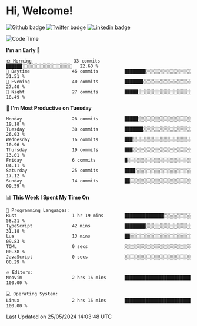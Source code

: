   # Hi, Welcome!
  ![Github badge](https://img.shields.io/github/followers/kraken-afk.svg?style=social&label=Follow&maxAge=2592000)
  [![Twitter badge](https://img.shields.io/badge/-Twitter-00acee?style=flat-square&logo=Twitter&logoColor=white)](https://twitter.com/trshppl)
  [![Linkedin badge](https://img.shields.io/badge/LinkedIn-0077B5?style=flat-square&logo=linkedin&logoColor=white)](https://www.linkedin.com/in/noveanrer)
<!--START_SECTION:waka-->
![Code Time](http://img.shields.io/badge/Code%20Time-223%20hrs%2039%20mins-blue)

**I'm an Early 🐤** 

```text
🌞 Morning                33 commits          ██████░░░░░░░░░░░░░░░░░░░   22.60 % 
🌆 Daytime                46 commits          ████████░░░░░░░░░░░░░░░░░   31.51 % 
🌃 Evening                40 commits          ███████░░░░░░░░░░░░░░░░░░   27.40 % 
🌙 Night                  27 commits          █████░░░░░░░░░░░░░░░░░░░░   18.49 % 
```
📅 **I'm Most Productive on Tuesday** 

```text
Monday                   28 commits          █████░░░░░░░░░░░░░░░░░░░░   19.18 % 
Tuesday                  38 commits          ███████░░░░░░░░░░░░░░░░░░   26.03 % 
Wednesday                16 commits          ███░░░░░░░░░░░░░░░░░░░░░░   10.96 % 
Thursday                 19 commits          ███░░░░░░░░░░░░░░░░░░░░░░   13.01 % 
Friday                   6 commits           █░░░░░░░░░░░░░░░░░░░░░░░░   04.11 % 
Saturday                 25 commits          ████░░░░░░░░░░░░░░░░░░░░░   17.12 % 
Sunday                   14 commits          ██░░░░░░░░░░░░░░░░░░░░░░░   09.59 % 
```


📊 **This Week I Spent My Time On** 

```text
💬 Programming Languages: 
Rust                     1 hr 19 mins        ███████████████░░░░░░░░░░   58.21 % 
TypeScript               42 mins             ████████░░░░░░░░░░░░░░░░░   31.18 % 
Lua                      13 mins             ██░░░░░░░░░░░░░░░░░░░░░░░   09.83 % 
TOML                     0 secs              ░░░░░░░░░░░░░░░░░░░░░░░░░   00.38 % 
JavaScript               0 secs              ░░░░░░░░░░░░░░░░░░░░░░░░░   00.29 % 

🔥 Editors: 
Neovim                   2 hrs 16 mins       █████████████████████████   100.00 % 

💻 Operating System: 
Linux                    2 hrs 16 mins       █████████████████████████   100.00 % 
```


 Last Updated on 25/05/2024 14:03:48 UTC
<!--END_SECTION:waka-->